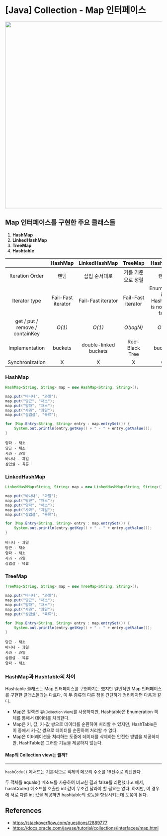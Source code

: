 # [Java] Collection - Map 인터페이스

<p align = 'center'>
<img width = '600' src = 'https://user-images.githubusercontent.com/39554623/146663121-9c808d21-873d-4f50-8002-7e9388b420b9.png'>
</p>

## Map 인터페이스를 구현한 주요 클래스들

1. **HashMap**
2. **LinkedHashMap**
3. **TreeMap**
4. **Hashtable**

||HashMap|LinkedHashMap|TreeMap|Hashtable|ConcurrentHashMap|
|:--:|:--:|:--:|:--:|:--:|:--:|
|Iteration Order|랜덤|삽입 순서대로|키를 기준으로 정렬|랜덤|랜덤|
|Iterator type|Fail-Fast iterator|Fail-Fast iterator|Fail-Fast iterator|Enumerator in Hashtable is not fail-fast|Fail-Safe iterator|
|get / put / remove / containKey|<i>O(1)</i>|<i>O(1)</i>|<i>O(logN)</i>|<i>O(1)</i>|<i>O(1)</i>|
|Implementation|buckets|double-linked buckets|Red-Black Tree|buckets|buckets|
|Synchronization|X|X|X|O|O|

### HashMap

```java
HashMap<String, String> map = new HashMap<String, String>();

map.put("바나나", "과일");
map.put("당근", "채소");
map.put("양파", "채소");
map.put("사과", "과일");
map.put("삼겹살", "육류");

for (Map.Entry<String, String> entry : map.entrySet()) {
    System.out.println(entry.getKey() + " - " + entry.getValue());
}
```

```console
양파 - 채소
당근 - 채소
사과 - 과일
바나나 - 과일
삼겹살 - 육류
```

### LinkedHashMap

```java
LinkedHashMap<String, String> map = new LinkedHashMap<String, String>();

map.put("바나나", "과일");
map.put("당근", "채소");
map.put("양파", "채소");
map.put("사과", "과일");
map.put("삼겹살", "육류");

for (Map.Entry<String, String> entry : map.entrySet()) {
    System.out.println(entry.getKey() + " - " + entry.getValue());
}
```

```console
바나나 - 과일
당근 - 채소
양파 - 채소
사과 - 과일
삼겹살 - 육류
```

### TreeMap

```java
TreeMap<String, String> map = new TreeMap<String, String>();

map.put("바나나", "과일");
map.put("당근", "채소");
map.put("양파", "채소");
map.put("사과", "과일");
map.put("삼겹살", "육류");

for (Map.Entry<String, String> entry : map.entrySet()) {
    System.out.println(entry.getKey() + " - " + entry.getValue());
}
```

```console
당근 - 채소
바나나 - 과일
사과 - 과일
삼겹살 - 육류
양파 - 채소
```

### HashMap과 Hashtable의 차이

Hashtable 클래스는 Map 인터페이스를 구현하기는 했지만 일반적인 Map 인터페이스를 구현한 클래스들과는 다르다. 이 두 종류의 다른 점을 간단하게 정리하자면 다음과 같다.

- Map은 컬렉션 뷰<small>(Collection View)</small>를 사용하지만, Hashtable은 Enumeration 객체를 통해서 데이터를 처리한다.
- Map은 키, 값, 키-값 쌍으로 데이터를 순환하여 처리할 수 있지만, HashTable은 이 중에서 키-값 쌍으로 데이터를 순환하여 처리할 수 없다.
- Map은 이터레이션을 처리하는 도중에 데이터를 삭제하는 안전한 방법을 제공하지만, HashTable은 그러한 기능을 제공하지 않는다.

#### Map의 Collection view는 뭘까?

-----

`hashCode()` 메서드는 기본적으로 객체의 메모리 주소를 16진수로 리턴한다.

두 객체를 equals() 메소드를 사용하여 비교한 결과 false를 리턴했다고 해서, hashCode() 메소드를 호출한 int 값이 무조건 달라야 할 필요는 없다. 하지만, 이 경우에 서로 다른 int 값을 제공하면 hashtable의 성능을 향상시키는데 도움이 된다.


## References

- https://stackoverflow.com/questions/2889777
- https://docs.oracle.com/javase/tutorial/collections/interfaces/map.html